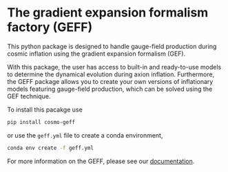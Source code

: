 # The gradient expansion formalism factory (GEFF)

This python package is designed to handle gauge-field production during cosmic inflation
using the gradient expansion formalism (GEF).

With this package, the user has access to built-in and ready-to-use models to determine the dynamical evolution during axion inflation. Furthermore, the GEFF package allows you to create your own versions
of inflationary models featuring gauge-field production, which can be solved using the GEF technique.

To install this pacakge use

```bash
pip install cosmo-geff
```

or use the `geff.yml` file to create a conda environment,

```bash
conda env create -f geff.yml
```

For more information on the GEFF, please see our [documentation](https://richard-von-eckardstein.github.io/GEFF/geff.html).
